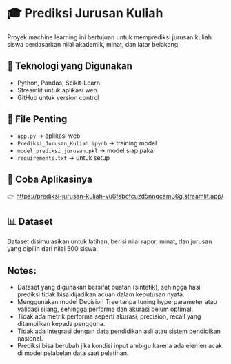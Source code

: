 # 🎓 Prediksi Jurusan Kuliah

Proyek machine learning ini bertujuan untuk memprediksi jurusan kuliah siswa berdasarkan nilai akademik, minat, dan latar belakang.

## 🔧 Teknologi yang Digunakan
- Python, Pandas, Scikit-Learn
- Streamlit untuk aplikasi web
- GitHub untuk version control

## 📁 File Penting
- `app.py` → aplikasi web
- `Prediksi_Jurusan_Kuliah.ipynb` → training model
- `model_prediksi_jurusan.pkl` → model siap pakai
- `requirements.txt` → untuk setup

## 🚀 Coba Aplikasinya
👉 https://prediksi-jurusan-kuliah-vu6fabcfcuzd5nnqcam36g.streamlit.app/

## 📊 Dataset
Dataset disimulasikan untuk latihan, berisi nilai rapor, minat, dan jurusan yang dipilih dari nilai 500 siswa.

## Notes:
- Dataset yang digunakan bersifat buatan (sintetik), sehingga hasil prediksi tidak bisa dijadikan acuan dalam keputusan nyata.
- Menggunakan model Decision Tree tanpa tuning hyperparameter atau validasi silang, sehingga performa dan akurasi belum optimal.
- Tidak ada metrik performa seperti akurasi, precision, recall yang ditampilkan kepada pengguna.
- Tidak ada integrasi dengan data pendidikan asli atau sistem pendidikan nasional.
- Prediksi bisa berubah jika kondisi input ambigu karena ada elemen acak di model pelabelan data saat pelatihan.
